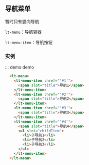 ## 导航菜单

暂时只有竖向导航

`lt-menu`：导航容器

`lt-menu-item`：导航按钮

### 实例

::: demo demo
```html
  <lt-menu>
    <lt-menu-item :href="'#1'">
      <span slot="title">导航1</span>
    </lt-menu-item>
    <lt-menu-item :href="'#2'">
      <span slot="title">导航2</span>
    </lt-menu-item>
    <lt-menu-item :href="'#3'">
      <span slot="title">导航3</span>
    </lt-menu-item>
    <lt-menu-item :href="'#4'">
      <span slot="title">导航4</span>
      <ul slot="childItem">
        <li>子导航1</li>
        <li>子导航2</li>
        <li>子导航3</li>
      </ul>
    </lt-menu-item>
  </lt-menu>
```
